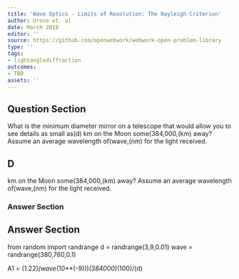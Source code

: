 ```yaml
---
title: 'Wave Optics - Limits of Resolution: The Rayleigh Criterion'
author: Urone et. al
date: March 2018
editor: ''
source: https://github.com/openwebwork/webwork-open-problem-library
type: ''
tags:
- lightanglediffraction
outcomes:
- TBD
assets: ''
---
```


## Question Section 

What is the minimum diameter mirror on a telescope that would allow you to see details as small as(d) km on the Moon some(384,000,(km) away? Assume an average wavelength of(wave,(nm) for the light received.
## D
km on the Moon some(384,000,(km) away? Assume an average wavelength of(wave,(nm) for the light received.
### Answer Section


## Answer Section

from random import randrange
d = randrange(3,9,0.01)
wave = randrange(380,760,0.1)

A1 = (1.22)*(wave*(10**(-9)))*(384000)*(100)/(d)